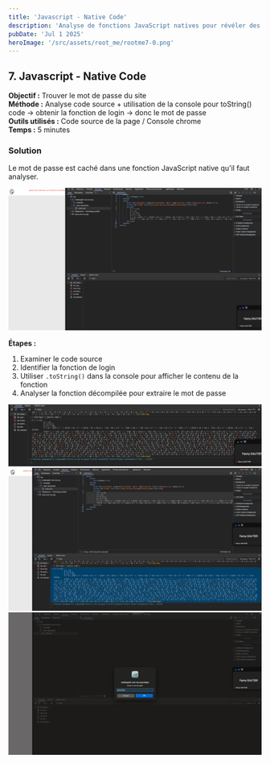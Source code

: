 ```yaml
---
title: 'Javascript - Native Code'
description: 'Analyse de fonctions JavaScript natives pour révéler des secrets'
pubDate: 'Jul 1 2025'
heroImage: '/src/assets/root_me/rootme7-0.png'
---
```


## 7. Javascript - Native Code

**Objectif :** Trouver le mot de passe du site  
**Méthode :** Analyse code source + utilisation de la console pour toString() code -> obtenir la fonction de login -> donc le mot de passe  
**Outils utilisés :** Code source de la page / Console chrome  
**Temps :** 5 minutes  


### Solution

Le mot de passe est caché dans une fonction JavaScript native qu'il faut analyser.

![Challenge JavaScript Native Code](/src/assets/root_me/rootme7-0.png)

**Étapes :**
1. Examiner le code source
2. Identifier la fonction de login
3. Utiliser `.toString()` dans la console pour afficher le contenu de la fonction
4. Analyser la fonction décompilée pour extraire le mot de passe

![Challenge JavaScript Native Code](/src/assets/root_me/rootme7-2.png)
![Challenge JavaScript Native Code](/src/assets/root_me/rootme7-3.png)
![Challenge JavaScript Native Code](/src/assets/root_me/rootme7-4.png)